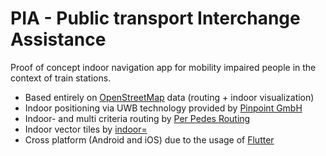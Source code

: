 # PIA - Public transport Interchange Assistance

Proof of concept indoor navigation app for mobility impaired people in the context of train stations.

- Based entirely on [OpenStreetMap](https://www.openstreetmap.org) data (routing + indoor visualization)
- Indoor positioning via UWB technology provided by [Pinpoint GmbH](https://pinpoint.de/)
- Indoor- and multi criteria routing by [Per Pedes Routing](https://github.com/motis-project/ppr)
- Indoor vector tiles by [indoor=](https://indoorequal.com/)
- Cross platform (Android and iOS) due to the usage of [Flutter](https://flutter.dev/)
